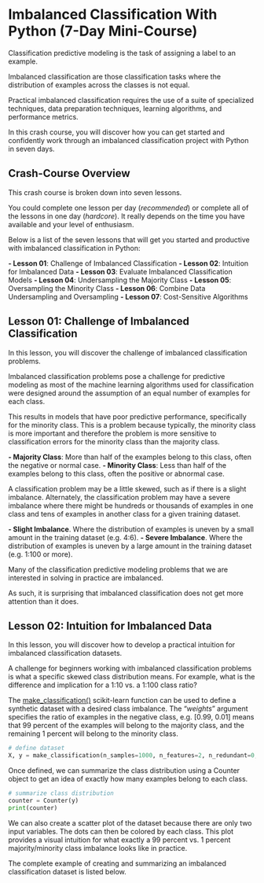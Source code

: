 # Imbalanced Classification With Python (7-Day Mini-Course)

Classification predictive modeling is the task of assigning a label to an example.

Imbalanced classification are those classification tasks where the distribution of examples across the classes is not equal.

Practical imbalanced classification requires the use of a suite of specialized techniques, data preparation techniques, learning algorithms, and performance metrics.

In this crash course, you will discover how you can get started and confidently work through an imbalanced classification project with Python in seven days.

## Crash-Course Overview

This crash course is broken down into seven lessons.

You could complete one lesson per day (*recommended*) or complete all of the lessons in one day (*hardcore*). It really depends on the time you have available and your level of enthusiasm.

Below is a list of the seven lessons that will get you started and productive with imbalanced classification in Python:

**- Lesson 01**: Challenge of Imbalanced Classification
**- Lesson 02**: Intuition for Imbalanced Data
**- Lesson 03**: Evaluate Imbalanced Classification Models
**- Lesson 04**: Undersampling the Majority Class
**- Lesson 05**: Oversampling the Minority Class
**- Lesson 06**: Combine Data Undersampling and Oversampling
**- Lesson 07**: Cost-Sensitive Algorithms

## Lesson 01: Challenge of Imbalanced Classification

In this lesson, you will discover the challenge of imbalanced classification problems.

Imbalanced classification problems pose a challenge for predictive modeling as most of the machine learning algorithms used for classification were designed around the assumption of an equal number of examples for each class.

This results in models that have poor predictive performance, specifically for the minority class. This is a problem because typically, the minority class is more important and therefore the problem is more sensitive to classification errors for the minority class than the majority class.

**- Majority Class**: More than half of the examples belong to this class, often the negative or normal case.
**- Minority Class**: Less than half of the examples belong to this class, often the positive or abnormal case.

A classification problem may be a little skewed, such as if there is a slight imbalance. Alternately, the classification problem may have a severe imbalance where there might be hundreds or thousands of examples in one class and tens of examples in another class for a given training dataset.

**- Slight Imbalance**. Where the distribution of examples is uneven by a small amount in the training dataset (e.g. 4:6).
**- Severe Imbalance**. Where the distribution of examples is uneven by a large amount in the training dataset (e.g. 1:100 or more).

Many of the classification predictive modeling problems that we are interested in solving in practice are imbalanced.

As such, it is surprising that imbalanced classification does not get more attention than it does.

## Lesson 02: Intuition for Imbalanced Data

In this lesson, you will discover how to develop a practical intuition for imbalanced classification datasets.

A challenge for beginners working with imbalanced classification problems is what a specific skewed class distribution means. For example, what is the difference and implication for a 1:10 vs. a 1:100 class ratio?

The <a href="https://scikit-learn.org/stable/modules/generated/sklearn.datasets.make_classification.html">make_classification()</a> scikit-learn function can be used to define a synthetic dataset with a desired class imbalance. The “*weights*” argument specifies the ratio of examples in the negative class, e.g. [0.99, 0.01] means that 99 percent of the examples will belong to the majority class, and the remaining 1 percent will belong to the minority class.

```python
# define dataset
X, y = make_classification(n_samples=1000, n_features=2, n_redundant=0, n_clusters_per_class=1, weights=[0.99], flip_y=0)
```

Once defined, we can summarize the class distribution using a Counter object to get an idea of exactly how many examples belong to each class.

```python
# summarize class distribution
counter = Counter(y)
print(counter)
```

We can also create a scatter plot of the dataset because there are only two input variables. The dots can then be colored by each class. This plot provides a visual intuition for what exactly a 99 percent vs. 1 percent majority/minority class imbalance looks like in practice.

The complete example of creating and summarizing an imbalanced classification dataset is listed below.

```python

```
